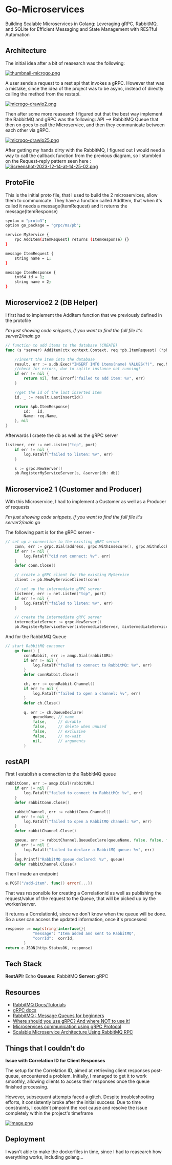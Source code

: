 
# Go-Microservices

Building Scalable Microservices in Golang: Leveraging gRPC, RabbitMQ, and SQLite for Efficient Messaging and State Management with RESTful Automation


## Architecture

The initial idea after a bit of reasearch was the following: 

[![thumbnail-microgo.png](https://i.postimg.cc/CMmrh0sZ/thumbnail-microgo.png)](https://postimg.cc/Lhg3Dr7R)

A user sends a request to a rest api that invokes a gRPC. However that was a mistake, since the idea of the project was to be async, instead of directly calling the method from the restapi.

[![microgo-drawio2.png](https://i.postimg.cc/85sJLLxg/microgo-drawio2.png)](https://postimg.cc/dkPVYZq5)

Then after some more reasearch I figured out that the best way implement the RabbitMQ and gRPC was the following: 
API --> RabbitMQ Queue that then on goes to call the Microservice, and then they communicate between each other via gRPC.


[![microgo-drawio25.png](https://i.postimg.cc/sgDW4BBm/microgo-drawio25.png)](https://postimg.cc/zV63JGFH)

After getting my hands dirty with the RabbitMQ, I figured out I would need a way to call the callback function from the previous diagram, so I stumbled on the Request-reply pattern seen here : 
[![Screenshot-2023-12-14-at-14-25-02.png](https://i.postimg.cc/c41CVps4/Screenshot-2023-12-14-at-14-25-02.png)](https://postimg.cc/PNcdDFpB)


## ProtoFile

This is the initial proto file, that I used to build the 2 microservices, allow them to communicate. They have a function called AddItem, that when it's called it needs a message(ItemRequest) and it returns the message(ItemResponse)

```bash
syntax = "proto3";
option go_package = "grpc/ms/pb";

service MyService {
    rpc AddItem(ItemRequest) returns (ItemResponse) {}
}

message ItemRequest {
    string name = 1;
}

message ItemResponse {
    int64 id = 1;
    string name = 2;
}
```

## Microservice2 2 (DB Helper)

I first had to implement the AddItem function that we previously defined in the protofile

*I'm just showing code snippets, if you want to find the full file it's server2/main.go*

```go
// function to add items to the database (CREATE)
func (s *server) AddItem(ctx context.Context, req *pb.ItemRequest) (*pb.ItemResponse, error) {

	//insert the item into the database
	result, err := s.db.Exec("INSERT INTO items(name) VALUES(?)", req.Name)
	//check for errors, due to sqlite instance not running?
	if err != nil {
		return nil, fmt.Errorf("failed to add item: %v", err)
	}

	//get the id of the last inserted item
	id, _ := result.LastInsertId()

	return &pb.ItemResponse{
		Id:   id,
		Name: req.Name,
	}, nil
}
```

Afterwards I craete the db as well as the gRPC server
```go
listener, err := net.Listen("tcp", port)
	if err != nil {
		log.Fatalf("failed to listen: %v", err)
	}

    s := grpc.NewServer()
	pb.RegisterMyServiceServer(s, &server{db: db})

```


## Microservice2 1 (Customer and Producer)

With this Microservice, I had to implement a Customer as well as a Producer of requests


*I'm just showing code snippets, if you want to find the full file it's server2/main.go*

The following part is for the gRPC server - 
```go
// set up a connection to the existing gRPC server
	conn, err := grpc.Dial(address, grpc.WithInsecure(), grpc.WithBlock())
	if err != nil {
		log.Fatalf("did not connect: %v", err)
	}
	defer conn.Close()

	// create a gRPC client for the existing MyService
	client := pb.NewMyServiceClient(conn)

	// set up the intermediate gRPC server
	listener, err := net.Listen("tcp", port)
	if err != nil {
		log.Fatalf("failed to listen: %v", err)
	}

	// create the intermediate gRPC server
	intermediateServer := grpc.NewServer()
	pb.RegisterMyServiceServer(intermediateServer, &intermediateService{client: client})
```

And for the RabbitMQ Queue
```go
// start RabbitMQ consumer
	go func() {
		connRabbit, err := amqp.Dial(rabbitURL)
		if err != nil {
			log.Fatalf("failed to connect to RabbitMQ: %v", err)
		}
		defer connRabbit.Close()

		ch, err := connRabbit.Channel()
		if err != nil {
			log.Fatalf("failed to open a channel: %v", err)
		}
		defer ch.Close()

		q, err := ch.QueueDeclare(
			queueName, // name
			false,     // durable
			false,     // delete when unused
			false,     // exclusive
			false,     // no-wait
			nil,       // arguments
		)
```
## restAPI


First I establish a connection to the RabbitMQ queue
```go
rabbitConn, err := amqp.Dial(rabbitURL)
	if err != nil {
		log.Fatalf("failed to connect to RabbitMQ: %v", err)
	}
	defer rabbitConn.Close()

	rabbitChannel, err := rabbitConn.Channel()
	if err != nil {
		log.Fatalf("failed to open a RabbitMQ channel: %v", err)
	}
	defer rabbitChannel.Close()

	queue, err := rabbitChannel.QueueDeclare(queueName, false, false, false, false, nil)
	if err != nil {
		log.Fatalf("failed to declare a RabbitMQ queue: %v", err)
	}
	log.Printf("RabbitMQ queue declared: %v", queue)
	defer rabbitChannel.Close()
```

Then I made an endpoint
```go
e.POST("/add-item", func() error{...})
```
That was responsible for creating a CorrelationId as well as publishing the request/value of the request to the Queue, that will be picked up by the worker/server.

It returns a CorrelationId, since we don't know when the queue will be done. So a user can access the updated information, once it's processed
```go
response := map[string]interface{}{
			"message": "Item added and sent to RabbitMQ",
			"corrId":  corrId,
		}
return c.JSON(http.StatusOK, response)
```


## Tech Stack

**RestAPI:** Echo
**Queues:** RabbitMQ
**Server:** gRPC




## Resources 

 - [RabbitMQ Docs/Tutorials](https://www.rabbitmq.com/tutorials/tutorial-six-python.html)
 - [gRPC docs](https://grpc.io/docs/languages/go/basics/)
 - [RabbitMQ : Message Queues for beginners](https://www.youtube.com/watch?v=hfUIWe1tK8E&t=210s)
  - [Where should you use gRPC? And where NOT to use it!](https://www.youtube.com/watch?v=4SuFtQV8RCk&t=11s)
  - [Microservices communication using gRPC Protocol](https://medium.com/javarevisited/microservices-communication-using-grpc-protocol-dc3a2f8b648d)
  - [Scalable Microservice Architecture Using RabbitMQ RPC](https://medium.com/swlh/scalable-microservice-architecture-using-rabbitmq-rpc-d07fa8faac32)  

## Things that I couldn't do

**Issue with Correlation ID for Client Responses**

The setup for the Correlation ID, aimed at retrieving client responses post-queue, encountered a problem. Initially, I managed to get it to work smoothly, allowing clients to access their responses once the queue finished processing.

However, subsequent attempts faced a glitch. Despite troubleshooting efforts, it consistently broke after the initial success. Due to time constraints, I couldn't pinpoint the root cause and resolve the issue completely within the project's timeframe

[![image.png](https://i.postimg.cc/zGG4Tjqf/image.png)](https://postimg.cc/SJHZhc20)




## Deployment

I wasn't able to make the dockerfiles in time, since I had to reasearch how everything works, including golang...


